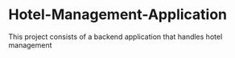 # Hotel-Management-Application
This project consists of a backend application that handles hotel management
